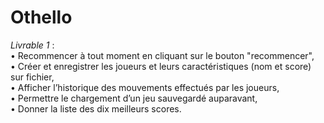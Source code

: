 # Othello
*Livrable 1* :  
• Recommencer à tout moment en cliquant sur le bouton "recommencer",  
• Créer et enregistrer les joueurs et leurs caractéristiques (nom et score) sur fichier,  
• Afficher l’historique des mouvements effectués par les joueurs,  
• Permettre le chargement d’un jeu sauvegardé auparavant,  
• Donner la liste des dix meilleurs scores.  
